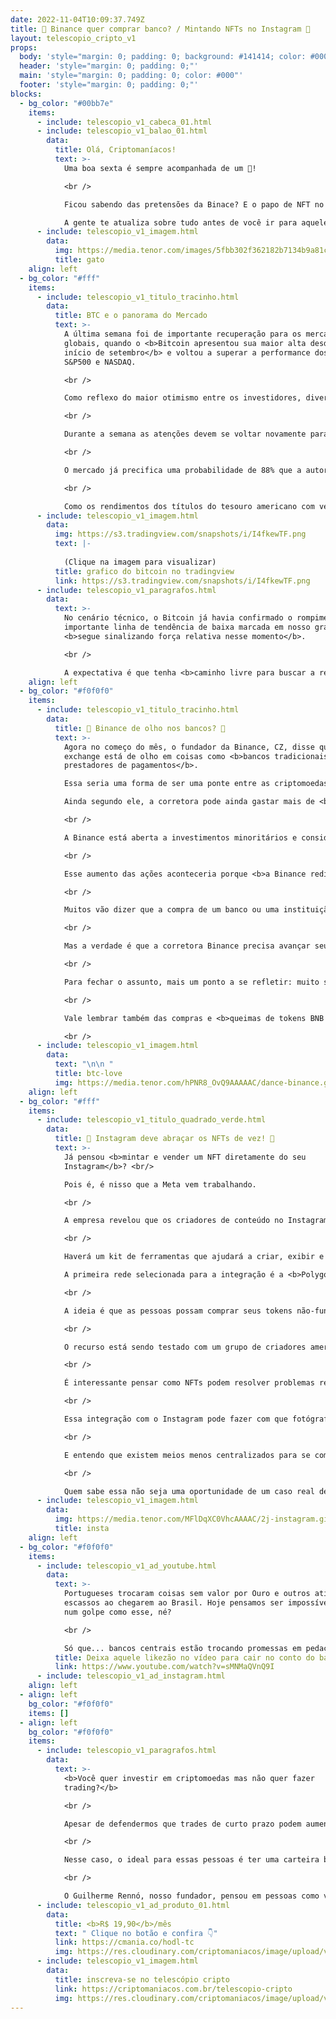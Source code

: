 ```yaml
---
date: 2022-11-04T10:09:37.749Z
title: 🏦 Binance quer comprar banco? / Mintando NFTs no Instagram 🤳
layout: telescopio_cripto_v1
props:
  body: 'style="margin: 0; padding: 0; background: #141414; color: #000"'
  header: 'style="margin: 0; padding: 0;"'
  main: 'style="margin: 0; padding: 0; color: #000"'
  footer: 'style="margin: 0; padding: 0;"'
blocks:
  - bg_color: "#00bb7e"
    items:
      - include: telescopio_v1_cabeca_01.html
      - include: telescopio_v1_balao_01.html
        data:
          title: Olá, Criptomaníacos!
          text: >-
            Uma boa sexta é sempre acompanhada de um 🔭!

            <br />

            Ficou sabendo das pretensões da Binace? E o papo de NFT no Insta?<br/>

            A gente te atualiza sobre tudo antes de você ir para aquele rolezinho sexteiro!
      - include: telescopio_v1_imagem.html
        data:
          img: https://media.tenor.com/images/5fbb302f362182b7134b9a81cb6a90c8/tenor.gif
          title: gato
    align: left
  - bg_color: "#fff"
    items:
      - include: telescopio_v1_titulo_tracinho.html
        data:
          title: BTC e o panorama do Mercado
          text: >-
            A última semana foi de importante recuperação para os mercados
            globais, quando o <b>Bitcoin apresentou sua maior alta desde o
            início de setembro</b> e voltou a superar a performance dos índices
            S&P500 e NASDAQ.

            <br />

            Como reflexo do maior otimismo entre os investidores, diversas Altcoins apresentaram retornos de dois dígitos, incluindo o <b>Ethereum que se valorizou em 16,58%</b> e pressionou a dominância do BTC para baixo.

            <br />

            Durante a semana as atenções devem se voltar novamente para a <b>reunião do FOMC, que decide sobre as taxas de juros nos EUA na tarde de quarta-feira</b>, seguida da coletiva de imprensa de Jerome Powell, presidente do FED.

            <br />

            O mercado já precifica uma probabilidade de 88% que a autoridade monetária <b>suba as taxas de juros em 0,75%</b>, levando ao patamar de 4%.

            <br />

            Como os rendimentos dos títulos do tesouro americano com vencimento daqui 1 ano estão sendo negociados por volta de 4,60%, o mercado espera que <b>sobraria apenas uma alta de juros residual para 2023</b>, podendo reduzir as pressões negativas sobre os ativos de risco.
      - include: telescopio_v1_imagem.html
        data:
          img: https://s3.tradingview.com/snapshots/i/I4fkewTF.png
          text: |-
            
            (Clique na imagem para visualizar)
          title: grafico do bitcoin no tradingview
          link: https://s3.tradingview.com/snapshots/i/I4fkewTF.png
      - include: telescopio_v1_paragrafos.html
        data:
          text: >-
            No cenário técnico, o Bitcoin já havia confirmado o rompimento da
            importante linha de tendência de baixa marcada em nosso gráfico, e
            <b>segue sinalizando força relativa nesse momento</b>.

            <br />

            A expectativa é que tenha <b>caminho livre para buscar a resistência dos US$25.000 ao longo das próximas semanas</b>, especialmente em caso de uma postura menos agressiva do FED na quarta-feira.
    align: left
  - bg_color: "#f0f0f0"
    items:
      - include: telescopio_v1_titulo_tracinho.html
        data:
          title: 🏦 Binance de olho nos bancos? 🏦
          text: >-
            Agora no começo do mês, o fundador da Binance, CZ, disse que a
            exchange está de olho em coisas como <b>bancos tradicionais e
            prestadores de pagamentos</b>. 

            Essa seria uma forma de ser uma ponte entre as criptomoedas e o mundo financeiro tradicional. <br/>

            Ainda segundo ele, a corretora pode ainda gastar mais de <b>1 bilhão de dólares</b> em negócios no ano de 2022. 

            <br />

            A Binance está aberta a investimentos minoritários e considera até mesmo uma aquisição total, já que CZ acredita que esta é uma boa oportunidade para que a exchange <b>capitalize o aumento esperado no preço das ações de um banco com a sua empresa</b>. 

            <br />

            Esse aumento das ações aconteceria porque <b>a Binance redirecionaria os seus usuários para seu banco</b> e como é um número muito expressivo de pessoas, poderia aumentar exponencialmente o seu valor.

            <br />

            Muitos vão dizer que a compra de um banco ou uma instituição financeira fere o princípio e ideologia inicial da Binance, que no início era bem mais preocupada em descentralização e privacidade do usuário.

            <br />

            Mas a verdade é que a corretora Binance precisa avançar seus negócios como a empresa tradicional que virou. E realmente, ter um banco poderia impulsionar seus receitas e mudar seu patamar empresarial. (In)felizmente, faz parte do jogo…

            <br />

            Para fechar o assunto, mais um ponto a se refletir: muito se discute quanto a rede BNB é descentralizada e independente da empresa. Se na teoria não haveria vínculo direto, a verdade é que a concentração de validadores da rede é <b>polêmica</b>. 

            <br />

            Vale lembrar também das compras e <b>queimas de tokens BNB pela exchange Binance</b>, o que aproxima empresa e rede.  

            <br />
      - include: telescopio_v1_imagem.html
        data:
          text: "\n\n "
          title: btc-love
          img: https://media.tenor.com/hPNR8_OvQ9AAAAAC/dance-binance.gif
    align: left
  - bg_color: "#fff"
    items:
      - include: telescopio_v1_titulo_quadrado_verde.html
        data:
          title: 📸 Instagram deve abraçar os NFTs de vez! 🤳
          text: >-
            Já pensou <b>mintar e vender um NFT diretamente do seu
            Instagram</b>? <br/>

            Pois é, é nisso que a Meta vem trabalhando.

            <br />

            A empresa revelou que os criadores de conteúdo no Instagram em breve poderão <b>criar seus próprios NFTs e vendê-los diretamente aos fãs</b>, dentro e fora do Instagram. 

            <br />

            Haverá um kit de ferramentas que ajudará a criar, exibir e vender NFTs. 

            A primeira rede selecionada para a integração é a <b>Polygon</b>, mas há avanços para que a <b>Solana</b> também esteja disponível, 

            <br />

            A ideia é que as pessoas possam comprar seus tokens não-fungíveis como qualquer outra compra corriqueira no aplicativo, tanto em iOS e Android. 

            <br />

            O recurso está sendo testado com um grupo de criadores americano antes de que a funcionalidade fique disponível em mais países. 

            <br />

            É interessante pensar como NFTs podem resolver problemas reais das empresas e profissionais. 

            <br />

            Essa integração com o Instagram pode fazer com que fotógrafos possam vender sua arte de meio mais fácil. Artistas podem vender itens personalizados a seus fãs.

            <br />

            E entendo que existem meios menos centralizados para se comercializar tokens, mas não podemos ignorar o tamanho do mercado que pode se abrir com o Insta.

            <br />

            Quem sabe essa não seja uma oportunidade de um caso real de sucesso com NFTs e isso impulsione a tecnologia nos protocolos abertos também? 🤩🤩🤩
      - include: telescopio_v1_imagem.html
        data:
          img: https://media.tenor.com/MFlDqXC0VhcAAAAC/2j-instagram.gif
          title: insta
    align: left
  - bg_color: "#f0f0f0"
    items:
      - include: telescopio_v1_ad_youtube.html
        data:
          text: >-
            Portugueses trocaram coisas sem valor por Ouro e outros ativos
            escassos ao chegarem ao Brasil. Hoje pensamos ser impossível cair
            num golpe como esse, né? 

            <br />

            Só que... bancos centrais estão trocando promessas em pedaços de papel por <b>Ouro e Bitcoin</b> de investidores de todo o mundo. E aí, já comprou seu cocar? 
          title: Deixa aquele likezão no vídeo para cair no conto do banco central!
          link: https://www.youtube.com/watch?v=sMNMaQVnQ9I
      - include: telescopio_v1_ad_instagram.html
    align: left
  - align: left
    bg_color: "#f0f0f0"
    items: []
  - align: left
    bg_color: "#f0f0f0"
    items:
      - include: telescopio_v1_paragrafos.html
        data:
          text: >-
            <b>Você quer investir em criptomoedas mas não quer fazer
            trading?</b>

            <br />

            Apesar de defendermos que trades de curto prazo podem aumentar sua rentabilidade, entendemos que nem todo mundo tem o tempo disponível pra operar.

            <br />

            Nesse caso, o ideal para essas pessoas é ter uma carteira bem fundamentada para o longo prazo, cujo objetivo seja acumular Bitcoins.

            <br />

            O Guilherme Rennó, nosso fundador, pensou em pessoas como você e decidiu criar a Carteira HODL, voltada para quem quer dar o primeiro passo no mercado cripto sem se preocupar em operar todo dia.
      - include: telescopio_v1_ad_produto_01.html
        data:
          title: <b>R$ 19,90</b>/mês
          text: " Clique no botão e confira 👇"
          link: https://cmania.co/hodl-tc
          img: https://res.cloudinary.com/criptomaniacos/image/upload/v1661372975/telescopio/produtos/logo_carteira_hodl_mhzjq6.png
      - include: telescopio_v1_imagem.html
        data:
          title: inscreva-se no telescópio cripto
          link: https://criptomaniacos.com.br/telescopio-cripto
          img: https://res.cloudinary.com/criptomaniacos/image/upload/v1662133224/telescopio/inscreva-se-telescopio.png
---
```

